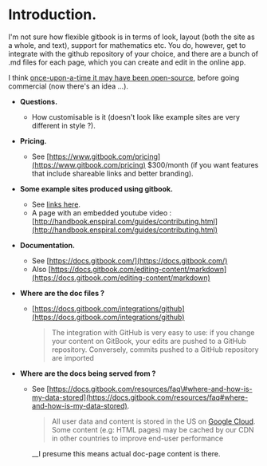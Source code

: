 # Introduction.

I'm not sure how flexible gitbook is in terms of look, layout \(both the site as a whole, and text\), support for mathematics etc. You do, however, get to integrate with the github repository of your choice, and there are a bunch of .md files for each page, which you can create and edit in the online app.

I think [once-upon-a-time it may have been open-source](https://github.com/GitbookIO/gitbook), before going commercial \(now there's an idea ...\).

* **Questions.**
  * How customisable is it \(doesn't look like example sites are very different in style ?\). 
* **Pricing.**
  * See [https://www.gitbook.com/pricing](https://www.gitbook.com/pricing) $300/month \(if you want features that include shareable links and better branding\). 
* **Some example sites produced using gitbook.**
  * See [links here](https://github.com/GitbookIO/gitbook/blob/master/docs/examples.md).
  * A page with an embedded youtube video : [http://handbook.enspiral.com/guides/contributing.html](http://handbook.enspiral.com/guides/contributing.html) 
* **Documentation.**
  * See [https://docs.gitbook.com/](https://docs.gitbook.com/)
  * Also [https://docs.gitbook.com/editing-content/markdown](https://docs.gitbook.com/editing-content/markdown) 
* **Where are the doc files ?**

  * [https://docs.gitbook.com/integrations/github](https://docs.gitbook.com/integrations/github)  


    > The integration with GitHub is very easy to use: if you change your content on GitBook, your edits are pushed to a GitHub repository. Conversely, commits pushed to a GitHub repository are imported

* **Where are the docs being served from ?**
  * See [https://docs.gitbook.com/resources/faq\#where-and-how-is-my-data-stored](https://docs.gitbook.com/resources/faq#where-and-how-is-my-data-stored).  


    > All user data and content is stored in the US on [Google Cloud](https://cloud.google.com/). Some content \(e.g: HTML pages\) may be cached by our CDN in other countries to improve end-user performance

  
    __I presume this means actual doc-page content is there.



>





